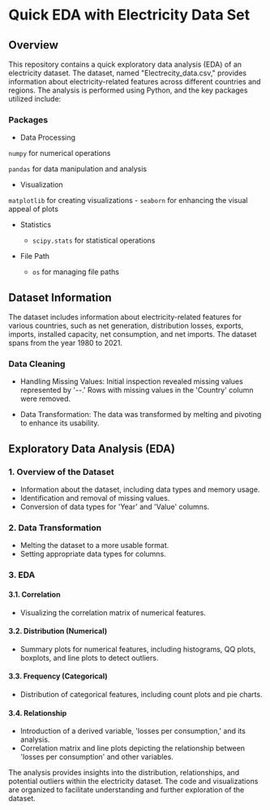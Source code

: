 Quick EDA with Electricity Data Set
===================================
Overview
--------

This repository contains a quick exploratory data analysis (EDA) of an electricity dataset. The dataset, named "Electrecity_data.csv," provides information about electricity-related features across different countries and regions. The analysis is performed using Python, and the key packages utilized include:

### Packages

-   Data Processing

`numpy` for numerical operations

`pandas` for data manipulation and analysis
-   Visualization

`matplotlib` for creating visualizations
    -   `seaborn` for enhancing the visual appeal of plots
-   Statistics

    -   `scipy.stats` for statistical operations
-   File Path

    -   `os` for managing file paths

Dataset Information
-------------------

The dataset includes information about electricity-related features for various countries, such as net generation, distribution losses, exports, imports, installed capacity, net consumption, and net imports. The dataset spans from the year 1980 to 2021.

### Data Cleaning

-   Handling Missing Values: Initial inspection revealed missing values represented by '--.' Rows with missing values in the 'Country' column were removed.

-   Data Transformation: The data was transformed by melting and pivoting to enhance its usability.

Exploratory Data Analysis (EDA)
-------------------------------

### 1\. Overview of the Dataset

-   Information about the dataset, including data types and memory usage.
-   Identification and removal of missing values.
-   Conversion of data types for 'Year' and 'Value' columns.

### 2\. Data Transformation

-   Melting the dataset to a more usable format.
-   Setting appropriate data types for columns.

### 3\. EDA

#### 3.1. Correlation

-   Visualizing the correlation matrix of numerical features.

#### 3.2. Distribution (Numerical)

-   Summary plots for numerical features, including histograms, QQ plots, boxplots, and line plots to detect outliers.

#### 3.3. Frequency (Categorical)

-   Distribution of categorical features, including count plots and pie charts.

#### 3.4. Relationship

-   Introduction of a derived variable, 'losses per consumption,' and its analysis.
-   Correlation matrix and line plots depicting the relationship between 'losses per consumption' and other variables.

The analysis provides insights into the distribution, relationships, and potential outliers within the electricity dataset. The code and visualizations are organized to facilitate understanding and further exploration of the dataset.
